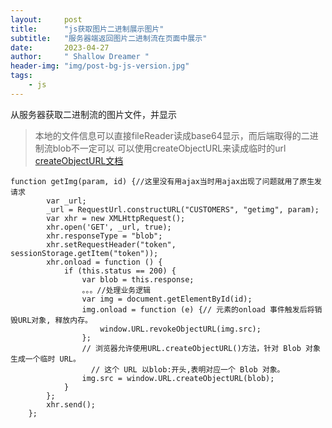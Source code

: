 ```yaml
---
layout:     post
title:      "js获取图片二进制展示图片"
subtitle:   "服务器端返回图片二进制流在页面中展示"
date:       2023-04-27
author:     " Shallow Dreamer "
header-img: "img/post-bg-js-version.jpg"
tags:
    - js
---
```


从服务器获取二进制流的图片文件，并显示

> 本地的文件信息可以直接fileReader读成base64显示，而后端取得的二进制流blob不一定可以
> 可以使用createObjectURL来读成临时的url [createObjectURL文档](https://link.segmentfault.com/?enc=O%2FtmC0dgRHcO0tYyWKgjGQ%3D%3D.RFFvXzrFtlkLSOOfBM92XbK5ikcTWHqINVP3Sawd%2BLrTEy7AdgNe88gcw3ma1qZwVoOBtqrAYvHZG1qXyNzA5R4BlbVf9C0wv046TdHKJnU%3D)

```reasonml
function getImg(param, id) {//这里没有用ajax当时用ajax出现了问题就用了原生发请求
        var _url;
        _url = RequestUrl.constructURL("CUSTOMERS", "getimg", param);
        var xhr = new XMLHttpRequest();
        xhr.open('GET', _url, true);
        xhr.responseType = "blob";
        xhr.setRequestHeader("token", sessionStorage.getItem("token"));
        xhr.onload = function () {
            if (this.status == 200) {
                var blob = this.response;
                。。。//处理业务逻辑
                var img = document.getElementById(id);
                img.onload = function (e) {// 元素的onload 事件触发后将销毁URL对象, 释放内存。
                    window.URL.revokeObjectURL(img.src);
                };
                // 浏览器允许使用URL.createObjectURL()方法，针对 Blob 对象生成一个临时 URL。
                  // 这个 URL 以blob:开头,表明对应一个 Blob 对象。
                img.src = window.URL.createObjectURL(blob);
            }
        };
        xhr.send();
    };
```

​                                             

